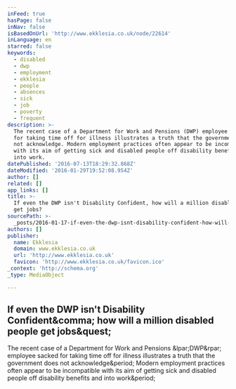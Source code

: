```yaml
---
inFeed: true
hasPage: false
inNav: false
isBasedOnUrl: 'http://www.ekklesia.co.uk/node/22614'
inLanguage: en
starred: false
keywords:
  - disabled
  - dwp
  - employment
  - ekklesia
  - people
  - absences
  - sick
  - job
  - poverty
  - frequent
description: >-
  The recent case of a Department for Work and Pensions (DWP) employee sacked
  for taking time off for illness illustrates a truth that the government does
  not acknowledge. Modern employment practices often appear to be incompatible
  with its aim of getting sick and disabled people off disability benefits and
  into work.
datePublished: '2016-07-13T18:29:32.868Z'
dateModified: '2016-01-29T19:52:08.954Z'
author: []
related: []
app_links: []
title: >-
  If even the DWP isn't Disability Confident, how will a million disabled people
  get jobs?
sourcePath: >-
  _posts/2016-01-17-if-even-the-dwp-isnt-disability-confident-how-will-a-milli.md
authors: []
publisher:
  name: Ekklesia
  domain: www.ekklesia.co.uk
  url: 'http://www.ekklesia.co.uk'
  favicon: 'http://www.ekklesia.co.uk/favicon.ico'
_context: 'http://schema.org'
_type: MediaObject

---
```

<article style=""><h1>If even the DWP isn't Disability Confident&amp;comma; how will a million disabled people get jobs&amp;quest;</h1><p>The recent case of a Department for Work and Pensions &amp;lpar;DWP&amp;rpar; employee sacked for taking time off for illness illustrates a truth that the government does not acknowledge&amp;period; Modern employment practices often appear to be incompatible with its aim of getting sick and disabled people off disability benefits and into work&amp;period;</p></article>
